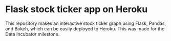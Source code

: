 # Flask stock ticker app on Heroku

This repository makes an interactive stock ticker graph using Flask, Pandas, and Bokeh, 
which can be easily deployed to Heroku. This was made for the Data Incubator milestone. 

